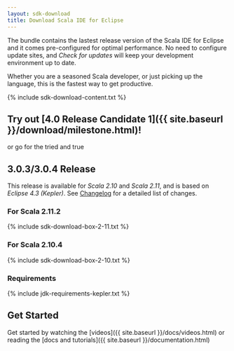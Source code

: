 ```yaml
---
layout: sdk-download
title: Download Scala IDE for Eclipse
---
```


The bundle contains the lastest release version of the Scala IDE for Eclipse and it comes pre-configured
for optimal performance. No need to configure update sites, and *Check for updates* will keep your
development environment up to date.

Whether you are a seasoned Scala developer, or just picking up the language, this is the fastest way to get productive.

{% include sdk-download-content.txt %}

## Try out [4.0 Release Candidate 1]({{ site.baseurl }}/download/milestone.html)!

or go for the tried and true

## 3.0.3/3.0.4 Release

This release is available for *Scala 2.10* and *Scala 2.11*,
and is based on *Eclipse 4.3 (Kepler)*. See [Changelog][clog] for a detailed list of changes.

### For Scala 2.11.2
{% include sdk-download-box-2-11.txt %}

### For Scala 2.10.4
{% include sdk-download-box-2-10.txt %}

### Requirements
{% include jdk-requirements-kepler.txt %}

## Get Started

Get started by watching the [videos]({{ site.baseurl }}/docs/videos.html) or reading the [docs and tutorials]({{ site.baseurl }}/documentation.html)

[clog]: /docs/changelog.html